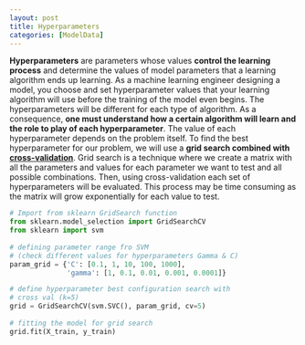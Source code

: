 ```yaml
---
layout: post
title: Hyperparameters
categories: [ModelData]
---
```


**Hyperparameters** are parameters whose values **control the learning process** and determine the values of model parameters that a learning algorithm ends up learning. As a machine learning engineer designing a model, you choose and set hyperparameter values that your learning algorithm will use before the training of the model even begins. The hyperparameters will be different for each type of algorithm. As a consequence, **one must understand how a certain algorithm will learn and the role to play of each hyperparameter**. The value of each hyperparameter depends on the problem itself. To find the best hyperparameter for our problem, we will use a **grid search combined with [cross-validation](/cross-validation)**. Grid search is a technique where we create a matrix with all the parameters and values for each parameter we want to test and all possible combinations. Then, using cross-validation each set of hyperparameters will be evaluated. This process may be time consuming as the matrix will grow exponentially for each value to test.


```python
# Import from sklearn GridSearch function
from sklearn.model_selection import GridSearchCV
from sklearn import svm
  
# defining parameter range fro SVM 
# (check different values for hyperparameters Gamma & C)
param_grid = {'C': [0.1, 1, 10, 100, 1000], 
              'gamma': [1, 0.1, 0.01, 0.001, 0.0001]} 

# define hyperparameter best configuration search with 
# cross val (k=5)
grid = GridSearchCV(svm.SVC(), param_grid, cv=5)
  
# fitting the model for grid search
grid.fit(X_train, y_train)

```

